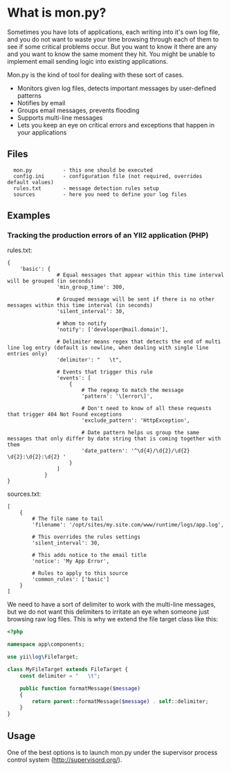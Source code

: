 # What is mon.py?

Sometimes you have lots of applications, each writing into it's own log file, and you do not want to waste your time browsing through each of them to see if some critical problems occur. But you want to know it there are any and you want to know the same moment they hit. You might be unable to implement email sending logic into existing applications.

Mon.py is the kind of tool for dealing with these sort of cases.

- Monitors given log files, detects important messages by user-defined patterns
- Notifies by email
- Groups email messages, prevents flooding
- Supports multi-line messages
- Lets you keep an eye on critical errors and exceptions that happen in your applications

## Files

      mon.py          - this one should be executed
      config.ini      - configuration file (not required, overrides default values)
      rules.txt       - message detection rules setup
      sources         - here you need to define your log files
      
## Examples
### Tracking the production errors of an YII2 application (PHP)

rules.txt:

    {
        'basic': {
                    # Equal messages that appear within this time interval will be grouped (in seconds)
                    'min_group_time': 300,
                    
                    # Grouped message will be sent if there is no other messages within this time interval (in seconds)
                    'silent_interval': 30,

                    # Whom to notify
                    'notify': ['developer@mail.domain'],

                    # Delimiter means regex that detects the end of multi line log entry (default is newline, when dealing with single line entries only)
                    'delimiter': "   \t",

                    # Events that trigger this rule
                    'events': [
                        {
                            # The regexp to match the message
                            'pattern': '\[error\]',
                            
                            # Don't need to know of all these requests that trigger 404 Not Found exceptions
                            'exclude_pattern': 'HttpException',

                            # Date pattern helps us group the same messages that only differ by date string that is coming together with them
                            'date_pattern': '^\d{4}/\d{2}/\d{2} \d{2}:\d{2}:\d{2} '
                        }
                    ]
                }
    }
    
sources.txt:

    [
        {
            # The file name to tail
            'filename': '/opt/sites/my.site.com/www/runtime/logs/app.log',

            # This overrides the rules settings
            'silent_interval': 30,

            # This adds notice to the email title
            'notice': 'My App Error',

            # Rules to apply to this source
            'common_rules': ['basic']
        }
    ]
    
We need to have a sort of delimiter to work with the multi-line messages, but we do not want this delimiters to irritate an eye when someone just browsing raw log files. This is why we extend the file target class like this:

```php
<?php

namespace app\components;

use yii\log\FileTarget;

class MyFileTarget extends FileTarget {
    const delimiter = "   \t";

    public function formatMessage($message)
    {
        return parent::formatMessage($message) . self::delimiter;
    }
}
```


## Usage

One of the best options is to launch mon.py under the supervisor process control system (http://supervisord.org/).

